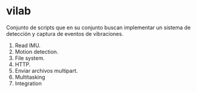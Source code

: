 # vilab
Conjunto de scripts que en su conjunto buscan implementar un sistema de detección y captura de eventos de vibraciones.

1. Read IMU.
2. Motion detection.
3. File system.
4. HTTP.
5. Enviar archivos multipart.
6. Multitasking
7. Integration 
 
